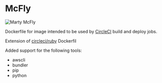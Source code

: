 # McFly
![Marty McFly](https://upload.wikimedia.org/wikipedia/en/d/d8/Michael_J._Fox_as_Marty_McFly_in_Back_to_the_Future%2C_1985.jpg)

 Dockerfile for image intended to be used by [CircleCI](https://circleci.com) build and deploy jobs.

 Extension of [circleci/ruby](https://hub.docker.com/r/circleci/ruby/) Dockerfil
 
 Added support for the following tools:
  - awscli
  - bundler
  - pip
  - python
